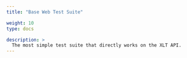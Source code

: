 ```yaml
---
title: "Base Web Test Suite"

weight: 10
type: docs

description: >
  The most simple test suite that directly works on the XLT API.
---
```


